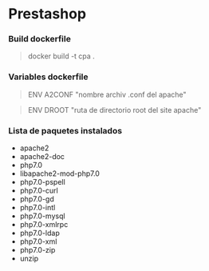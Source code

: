 # Prestashop

### Build dockerfile
  > docker build -t cpa .

### Variables dockerfile

  > ENV A2CONF "nombre archiv .conf del apache"
  
  > ENV DROOT "ruta de directorio root del site apache"

### Lista de paquetes instalados
  * apache2
  * apache2-doc
  * php7.0
  * libapache2-mod-php7.0
  * php7.0-pspell
  * php7.0-curl
  * php7.0-gd
  * php7.0-intl
  * php7.0-mysql
  * php7.0-xmlrpc
  * php7.0-ldap
  * php7.0-xml
  * php7.0-zip
  * unzip
  
